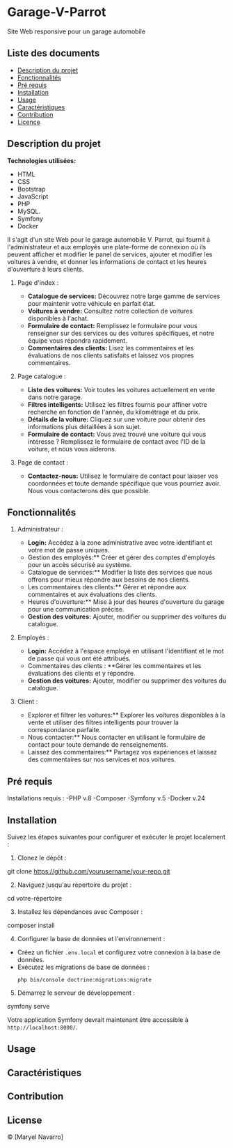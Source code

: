 # Garage-V-Parrot
Site Web responsive pour un garage automobile

## Liste des documents

- [Description du projet](#description-du-projet)
- [Fonctionnalités](#fonctionnalités)
- [Pré requis](#pré-requis)
- [Installation](#installation)
- [Usage](#usage)
- [Caractéristiques](#caractéristiques)
- [Contribution](#contribution)
- [Licence](#license)

## Description du projet
**Technologies utilisées:**
- HTML
- CSS
- Bootstrap
- JavaScript
- PHP
- MySQL.
- Symfony
- Docker
  
Il s'agit d'un site Web pour le garage automobile V. Parrot, qui fournit à l'administrateur et aux employés une plate-forme de connexion où ils peuvent afficher et modifier le panel de services, ajouter et modifier les voitures à vendre, et donner les informations de contact et les heures d'ouverture à leurs clients.

1. Page d'index :
   - **Catalogue de services:** Découvrez notre large gamme de services pour maintenir votre véhicule en parfait état.
   - **Voitures à vendre:** Consultez notre collection de voitures disponibles à l'achat.
   - **Formulaire de contact:** Remplissez le formulaire pour vous renseigner sur des services ou des voitures spécifiques, et notre équipe vous répondra rapidement.
   - **Commentaires des clients:** Lisez les commentaires et les évaluations de nos clients satisfaits et laissez vos propres commentaires.

2. Page catalogue :
   - **Liste des voitures:** Voir toutes les voitures actuellement en vente dans notre garage.
   - **Filtres intelligents:** Utilisez les filtres fournis pour affiner votre recherche en fonction de l'année, du kilométrage et du prix.
   - **Détails de la voiture:** Cliquez sur une voiture pour obtenir des informations plus détaillées à son sujet.
   - **Formulaire de contact:** Vous avez trouvé une voiture qui vous intéresse ? Remplissez le formulaire de contact avec l'ID de la voiture, et nous vous aiderons.

3. Page de contact :
   - **Contactez-nous:** Utilisez le formulaire de contact pour laisser vos coordonnées et toute demande spécifique que vous pourriez avoir. Nous vous contacterons dès que possible.
  
     
## Fonctionnalités 

1. Administrateur :
   - **Login:** Accédez à la zone administrative avec votre identifiant et votre mot de passe uniques.
   - Gestion des employés:** Créer et gérer des comptes d'employés pour un accès sécurisé au système.
   - Catalogue de services:** Modifier la liste des services que nous offrons pour mieux répondre aux besoins de nos clients.
   - Les commentaires des clients:** Gérer et répondre aux commentaires et aux évaluations des clients.
   - Heures d'ouverture:** Mise à jour des heures d'ouverture du garage pour une communication précise.
   - **Gestion des voitures:** Ajouter, modifier ou supprimer des voitures du catalogue.

2. Employés :
   - **Login:** Accédez à l'espace employé en utilisant l'identifiant et le mot de passe qui vous ont été attribués.
   - Commentaires des clients : **Gérer les commentaires et les évaluations des clients et y répondre.
   - **Gestion des voitures:** Ajouter, modifier ou supprimer des voitures du catalogue.

3. Client :
   - Explorer et filtrer les voitures:** Explorer les voitures disponibles à la vente et utiliser des filtres intelligents pour trouver la correspondance parfaite.
   - Nous contacter:** Nous contacter en utilisant le formulaire de contact pour toute demande de renseignements.
   - Laissez des commentaires:** Partagez vos expériences et laissez des commentaires sur nos services et nos voitures.

## Pré requis
 Installations requis :
-PHP v.8
-Composer
-Symfony v.5 
-Docker v.24

## Installation
Suivez les étapes suivantes pour configurer et exécuter le projet localement :

1. Clonez le dépôt :

git clone https://github.com/yourusername/your-repo.git


2. Naviguez jusqu'au répertoire du projet :

cd votre-répertoire


3. Installez les dépendances avec Composer :

composer install

4. Configurer la base de données et l'environnement :
- Créez un fichier `.env.local` et configurez votre connexion à la base de données.
- Exécutez les migrations de base de données :
  ```
  php bin/console doctrine:migrations:migrate
  ```

5. Démarrez le serveur de développement :

symfony serve

Votre application Symfony devrait maintenant être accessible à `http://localhost:8000/`.

## Usage



## Caractéristiques




## Contribution


## License



© [Maryel Navarro]
